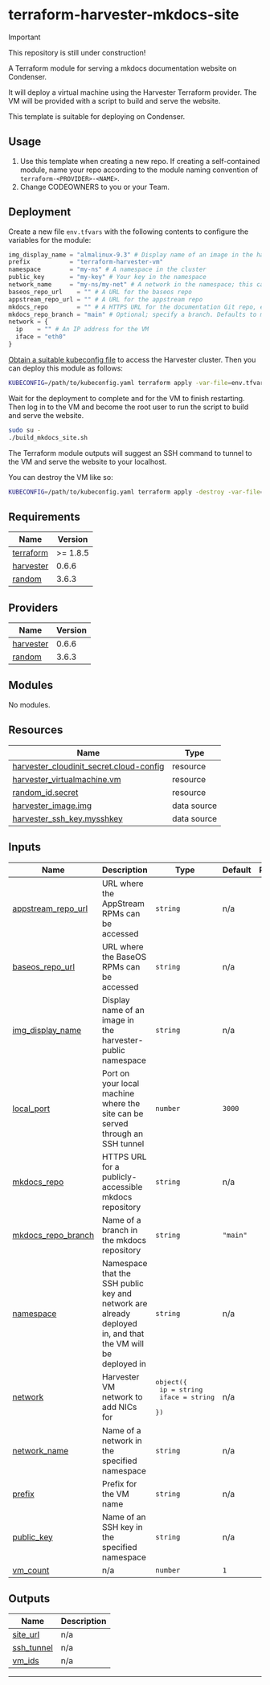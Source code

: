 # terraform-harvester-mkdocs-site

> [!IMPORTANT]
> This repository is still under construction!

A Terraform module for serving a mkdocs documentation website on Condenser.

It will deploy a virtual machine using the Harvester Terraform provider. The VM
will be provided with a script to build and serve the website.

This template is suitable for deploying on Condenser.

## Usage

1. Use this template when creating a new repo. If creating a self-contained module,
   name your repo according to the module naming convention of `terraform-<PROVIDER>-<NAME>`.
2. Change CODEOWNERS to you or your Team.

## Deployment

Create a new file `env.tfvars` with the following contents to configure the variables
for the module:

``` terraform
img_display_name = "almalinux-9.3" # Display name of an image in the harvester-public namespace
prefix           = "terraform-harvester-vm"
namespace        = "my-ns" # A namespace in the cluster
public_key       = "my-key" # Your key in the namespace
network_name     = "my-ns/my-net" # A network in the namespace; this can also be left empty
baseos_repo_url    = "" # A URL for the baseos repo
appstream_repo_url = "" # A URL for the appstream repo
mkdocs_repo        = "" # A HTTPS URL for the documentation Git repo, e.g. https://github.com/UCL-ARC/condenser-mkdocs.git
mkdocs_repo_branch = "main" # Optional; specify a branch. Defaults to main.
network = {
  ip    = "" # An IP address for the VM
  iface = "eth0"
}
```

[Obtain a suitable kubeconfig file](https://docs.harvesterhci.io/v1.3/faq/#how-can-i-access-the-kubeconfig-file-of-the-harvester-cluster)
to access the Harvester cluster. Then you can deploy this module as follows:

``` sh
KUBECONFIG=/path/to/kubeconfig.yaml terraform apply -var-file=env.tfvars
```

Wait for the deployment to complete and for the VM to finish restarting.
Then log in to the VM and become the root user to run the script to build and serve
the website.

``` sh
sudo su -
./build_mkdocs_site.sh
```

The Terraform module outputs will suggest an SSH command to tunnel to the VM and
serve the website to your localhost.

You can destroy the VM like so:

``` sh
KUBECONFIG=/path/to/kubeconfig.yaml terraform apply -destroy -var-file=env.tfvars
```

<!-- BEGIN_TF_DOCS -->
## Requirements

| Name | Version |
|------|---------|
| <a name="requirement_terraform"></a> [terraform](#requirement\_terraform) | >= 1.8.5 |
| <a name="requirement_harvester"></a> [harvester](#requirement\_harvester) | 0.6.6 |
| <a name="requirement_random"></a> [random](#requirement\_random) | 3.6.3 |

## Providers

| Name | Version |
|------|---------|
| <a name="provider_harvester"></a> [harvester](#provider\_harvester) | 0.6.6 |
| <a name="provider_random"></a> [random](#provider\_random) | 3.6.3 |

## Modules

No modules.

## Resources

| Name | Type |
|------|------|
| [harvester_cloudinit_secret.cloud-config](https://registry.terraform.io/providers/harvester/harvester/0.6.6/docs/resources/cloudinit_secret) | resource |
| [harvester_virtualmachine.vm](https://registry.terraform.io/providers/harvester/harvester/0.6.6/docs/resources/virtualmachine) | resource |
| [random_id.secret](https://registry.terraform.io/providers/hashicorp/random/3.6.3/docs/resources/id) | resource |
| [harvester_image.img](https://registry.terraform.io/providers/harvester/harvester/0.6.6/docs/data-sources/image) | data source |
| [harvester_ssh_key.mysshkey](https://registry.terraform.io/providers/harvester/harvester/0.6.6/docs/data-sources/ssh_key) | data source |

## Inputs

| Name | Description | Type | Default | Required |
|------|-------------|------|---------|:--------:|
| <a name="input_appstream_repo_url"></a> [appstream\_repo\_url](#input\_appstream\_repo\_url) | URL where the AppStream RPMs can be accessed | `string` | n/a | yes |
| <a name="input_baseos_repo_url"></a> [baseos\_repo\_url](#input\_baseos\_repo\_url) | URL where the BaseOS RPMs can be accessed | `string` | n/a | yes |
| <a name="input_img_display_name"></a> [img\_display\_name](#input\_img\_display\_name) | Display name of an image in the harvester-public namespace | `string` | n/a | yes |
| <a name="input_local_port"></a> [local\_port](#input\_local\_port) | Port on your local machine where the site can be served through an SSH tunnel | `number` | `3000` | no |
| <a name="input_mkdocs_repo"></a> [mkdocs\_repo](#input\_mkdocs\_repo) | HTTPS URL for a publicly-accessible mkdocs repository | `string` | n/a | yes |
| <a name="input_mkdocs_repo_branch"></a> [mkdocs\_repo\_branch](#input\_mkdocs\_repo\_branch) | Name of a branch in the mkdocs repository | `string` | `"main"` | no |
| <a name="input_namespace"></a> [namespace](#input\_namespace) | Namespace that the SSH public key and network are already deployed in, and that the VM will be deployed in | `string` | n/a | yes |
| <a name="input_network"></a> [network](#input\_network) | Harvester VM network to add NICs for | <pre>object({<br/>    ip    = string<br/>    iface = string<br/>  })</pre> | n/a | yes |
| <a name="input_network_name"></a> [network\_name](#input\_network\_name) | Name of a network in the specified namespace | `string` | n/a | yes |
| <a name="input_prefix"></a> [prefix](#input\_prefix) | Prefix for the VM name | `string` | n/a | yes |
| <a name="input_public_key"></a> [public\_key](#input\_public\_key) | Name of an SSH key in the specified namespace | `string` | n/a | yes |
| <a name="input_vm_count"></a> [vm\_count](#input\_vm\_count) | n/a | `number` | `1` | no |

## Outputs

| Name | Description |
|------|-------------|
| <a name="output_site_url"></a> [site\_url](#output\_site\_url) | n/a |
| <a name="output_ssh_tunnel"></a> [ssh\_tunnel](#output\_ssh\_tunnel) | n/a |
| <a name="output_vm_ids"></a> [vm\_ids](#output\_vm\_ids) | n/a |

---
<!-- END_TF_DOCS -->
